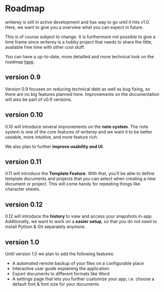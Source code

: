 # Roadmap

writerey is still in active development and has way to go until it hits v1.0. Here, we want to give you a overview what you can expect in future.

This is of course subject to change. It is furthermore not possible to give a time frame since writerey is a hobby project that needs to share the little, available free time with other cool stuff.

You can have a up-to-date, more detailled and more technical look on the roadmap [here](https://github.com/s-blu/writerey/projects/7).

## version 0.9

Version 0.9 focuses on reducing technical debt as well as bug fixing, so there are no big features planned here. Improvements on the documentation will also be part of v0.9 versions.

## version 0.10

0.10 will introduce several improvements on the **note system**. The note system is one of the core features of writerey and we want it to be better useable, more intuitive, and more feature rich.

We also plan to further **improve usability and UI**.

## version 0.11

0.11 will introduce the **Template Feature**. With that, you'll be able to define template documents and projects that you can select when creating a new document or project. This will come handy for repeating things like character sheets.

## version 0.12

0.12 will introduce the **history** to view and access your snapshots in-app. Additionally, we want to work on a **easier setup**, so that you do not need to install Python & Git separately anymore.

## version 1.0

Until version 1.0 we plan to add the following features:

- A automated remote backup of your files on a configurable place
- Interactive user guide explaining the application
- Export documents to different formats like Word
- A settings page that lets you further customize your app, i.e. choose a default font & font size for your documents
